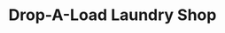 ---
title: "Drop-A-Load Laundry Shop"
url: /batangas-city/drop-a-load-laundry-shop/
shop: laundry
---